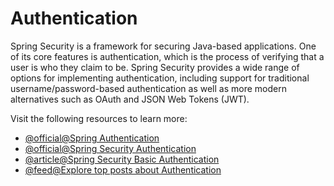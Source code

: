 # Authentication

Spring Security is a framework for securing Java-based applications. One of its core features is authentication, which is the process of verifying that a user is who they claim to be. Spring Security provides a wide range of options for implementing authentication, including support for traditional username/password-based authentication as well as more modern alternatives such as OAuth and JSON Web Tokens (JWT).

Visit the following resources to learn more:

- [@official@Spring Authentication](https://docs.spring.io/spring-security/reference/features/authentication/index.html)
- [@official@Spring Security Authentication](https://spring.io/projects/spring-security)
- [@article@Spring Security Basic Authentication](https://www.baeldung.com/spring-security-basic-authentication)
- [@feed@Explore top posts about Authentication](https://app.daily.dev/tags/authentication?ref=roadmapsh)